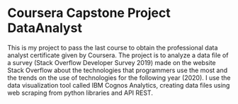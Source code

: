 # Coursera Capstone Project DataAnalyst
This is my project to pass the last course to obtain the professional data analyst certificate given by Coursera.
The project is to analyze a data file of a survey (Stack Overflow Developer Survey 2019) made on the website Stack Overflow about the technologies that programmers use the most and the trends on the use of technologies for the following year (2020). I use the data visualization tool called IBM Cognos Analytics, creating data files using web scraping from python libraries and API REST.
